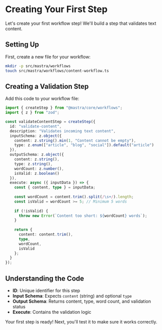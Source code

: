 # Creating Your First Step

Let's create your first workflow step! We'll build a step that validates text content.

## Setting Up

First, create a new file for your workflow:

```bash
mkdir -p src/mastra/workflows
touch src/mastra/workflows/content-workflow.ts
```

## Creating a Validation Step

Add this code to your workflow file:

```typescript
import { createStep } from "@mastra/core/workflows";
import { z } from "zod";

const validateContentStep = createStep({
  id: "validate-content",
  description: "Validates incoming text content",
  inputSchema: z.object({
    content: z.string().min(1, "Content cannot be empty"),
    type: z.enum(["article", "blog", "social"]).default("article")
  }),
  outputSchema: z.object({
    content: z.string(),
    type: z.string(),
    wordCount: z.number(),
    isValid: z.boolean()
  }),
  execute: async ({ inputData }) => {
    const { content, type } = inputData;
    
    const wordCount = content.trim().split(/\s+/).length;
    const isValid = wordCount >= 5; // Minimum 5 words
    
    if (!isValid) {
      throw new Error(`Content too short: ${wordCount} words`);
    }
    
    return {
      content: content.trim(),
      type,
      wordCount,
      isValid
    };
  }
});
```

## Understanding the Code

- **ID**: Unique identifier for this step
- **Input Schema**: Expects `content` (string) and optional `type`
- **Output Schema**: Returns content, type, word count, and validation status
- **Execute**: Contains the validation logic

Your first step is ready! Next, you'll test it to make sure it works correctly.